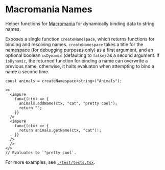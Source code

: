 # Macromania Names

Helper functions for [Macromania](https://github.com/worm-blossom/macromania)
for dynamically binding data to string names.

Exposes a single function `createNamespace`, which returns functions for binding
and resolving names. `createNamespace` takes a title for the namespace (for
debugging purposes only) as a first argument, and an optional boolean
`isDynamic` (defaulting to `false`) as a second argument. If `isDynamic`, the
returned function for binding a name can overwrite a previous name, otherwise,
it halts evaluaton when attempting to bind a name a second time.

```tsx
const animals = createNamespace<string>("Animals");

<>
  <impure
    fun={(ctx) => {
      animals.addName(ctx, "cat", "pretty cool");
      return "";
    }}
  />
  <impure
    fun={(ctx) => {
      return animals.getName(ctx, "cat")!;
    }}
  />
  />
</>
// Evaluates to `"pretty cool`.
```

For more examples, see [`./test/tests.tsx`](./test/tests.tsx).